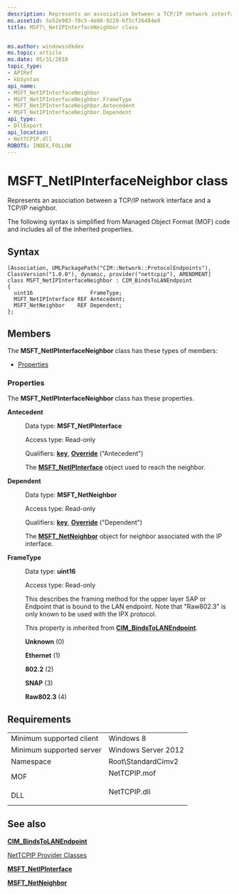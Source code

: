 ```yaml
---
description: Represents an association between a TCP/IP network interface and a TCP/IP neighbor.
ms.assetid: 5a52e983-70c5-4e00-9220-6f5cf26484e0
title: MSFT\_NetIPInterfaceNeighbor class


ms.author: windowssdkdev
ms.topic: article
ms.date: 05/31/2018
topic_type: 
- APIRef
- kbSyntax
api_name: 
- MSFT_NetIPInterfaceNeighbor
- MSFT_NetIPInterfaceNeighbor.FrameType
- MSFT_NetIPInterfaceNeighbor.Antecedent
- MSFT_NetIPInterfaceNeighbor.Dependent
api_type: 
- DllExport
api_location: 
- NetTCPIP.dll
ROBOTS: INDEX,FOLLOW
---
```


# MSFT\_NetIPInterfaceNeighbor class

Represents an association between a TCP/IP network interface and a TCP/IP neighbor.

The following syntax is simplified from Managed Object Format (MOF) code and includes all of the inherited properties.

## Syntax

``` syntax
[Association, UMLPackagePath("CIM::Network::ProtocolEndpoints"), ClassVersion("1.0.0"), dynamic, provider("nettcpip"), AMENDMENT]
class MSFT_NetIPInterfaceNeighbor : CIM_BindsToLANEndpoint
{
  uint16                  FrameType;
  MSFT_NetIPInterface REF Antecedent;
  MSFT_NetNeighbor    REF Dependent;
};
```

## Members

The **MSFT\_NetIPInterfaceNeighbor** class has these types of members:

-   [Properties](#properties)

### Properties

The **MSFT\_NetIPInterfaceNeighbor** class has these properties.

<dl> <dt>

**Antecedent**
</dt> <dd> <dl> <dt>

Data type: **MSFT\_NetIPInterface**
</dt> <dt>

Access type: Read-only
</dt> <dt>

Qualifiers: [**key**](/windows/win32/wmisdk/key-qualifier), [**Override**](/windows/win32/wmisdk/standard-qualifiers) ("Antecedent")
</dt> </dl>

The [**MSFT\_NetIPInterface**](msft-netipinterface.md) object used to reach the neighbor.

</dd> <dt>

**Dependent**
</dt> <dd> <dl> <dt>

Data type: **MSFT\_NetNeighbor**
</dt> <dt>

Access type: Read-only
</dt> <dt>

Qualifiers: [**key**](/windows/win32/wmisdk/key-qualifier), [**Override**](/windows/win32/wmisdk/standard-qualifiers) ("Dependent")
</dt> </dl>

The [**MSFT\_NetNeighbor**](msft-netneighbor.md) object for neighbor associated with the IP interface.

</dd> <dt>

**FrameType**
</dt> <dd> <dl> <dt>

Data type: **uint16**
</dt> <dt>

Access type: Read-only
</dt> </dl>

This describes the framing method for the upper layer SAP or Endpoint that is bound to the LAN endpoint. Note that "Raw802.3" is only known to be used with the IPX protocol.

This property is inherited from [**CIM\_BindsToLANEndpoint**](cim-bindstolanendpoint.md).

<dl> <dt>

<span id="Unknown"></span><span id="unknown"></span><span id="UNKNOWN"></span>**Unknown** (0)
</dt> <dt>

<span id="Ethernet"></span><span id="ethernet"></span><span id="ETHERNET"></span>**Ethernet** (1)
</dt> <dt>

<span id="802.2"></span>**802.2** (2)
</dt> <dt>

<span id="SNAP"></span><span id="snap"></span>**SNAP** (3)
</dt> <dt>

<span id="Raw802.3"></span><span id="raw802.3"></span><span id="RAW802.3"></span>**Raw802.3** (4)
</dt> </dl>

</dd> </dl>

## Requirements



|                                     |                                                                                         |
|-------------------------------------|-----------------------------------------------------------------------------------------|
| Minimum supported client<br/> | Windows 8<br/>                                                                    |
| Minimum supported server<br/> | Windows Server 2012<br/>                                                          |
| Namespace<br/>                | Root\\StandardCimv2<br/>                                                          |
| MOF<br/>                      | <dl> <dt>NetTCPIP.mof</dt> </dl> |
| DLL<br/>                      | <dl> <dt>NetTCPIP.dll</dt> </dl> |



## See also

<dl> <dt>

[**CIM\_BindsToLANEndpoint**](cim-bindstolanendpoint.md)
</dt> <dt>

[NetTCPIP Provider Classes](net-tcpip-classes.md)
</dt> <dt>

[**MSFT\_NetIPInterface**](msft-netipinterface.md)
</dt> <dt>

[**MSFT\_NetNeighbor**](msft-netneighbor.md)
</dt> </dl>

 

